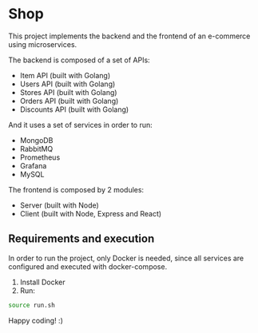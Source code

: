 # Shop

This project implements the backend and the frontend of an e-commerce using microservices.

The backend is composed of a set of APIs:
- Item API (built with Golang)
- Users API (built with Golang)
- Stores API (built with Golang)
- Orders API (built with Golang)
- Discounts API (built with Golang)

And it uses a set of services in order to run:
- MongoDB
- RabbitMQ
- Prometheus
- Grafana
- MySQL

The frontend is composed by 2 modules:
- Server (built with Node)
- Client (built with Node, Express and React)

## Requirements and execution

In order to run the project, only Docker is needed, since all services are configured and executed with docker-compose.

1. Install Docker
2. Run:

```sh
source run.sh
```

Happy coding! :)